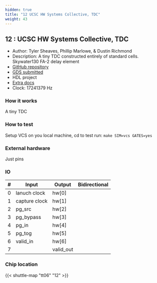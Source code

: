 ```yaml
---
hidden: true
title: "12 UCSC HW Systems Collective, TDC"
weight: 43
---
```


## 12 : UCSC HW Systems Collective, TDC

* Author: Tyler Sheaves, Phillip Marlowe, & Dustin Richmond
* Description: A tiny TDC constructed entirely of standard cells. Skywater130 FA-2 delay element
* [GitHub repository](https://github.com/tsheaves/tt06_hsc_tdc)
* [GDS submitted](https://github.com/tsheaves/tt06_hsc_tdc/actions/runs/8748882952)
* HDL project
* [Extra docs](None)
* Clock: 17241379 Hz

<!---

This file is used to generate your project datasheet. Please fill in the information below and delete any unused
sections.

You can also include images in this folder and reference them in the markdown. Each image must be less than
512 kb in size, and the combined size of all images must be less than 1 MB.
-->


### How it works

A tiny TDC

### How to test

Setup VCS on you local machine, cd to test run:
`make SIM=vcs GATES=yes`

### External hardware

Just pins


### IO

| # | Input          | Output         | Bidirectional   |
| - | -------------- | -------------- | --------------- |
| 0 | lanuch clock | hw[0] |  |
| 1 | capture clock | hw[1] |  |
| 2 | pg_src | hw[2] |  |
| 3 | pg_bypass | hw[3] |  |
| 4 | pg_in | hw[4] |  |
| 5 | pg_tog | hw[5] |  |
| 6 | valid_in | hw[6] |  |
| 7 |  | valid_out |  |

### Chip location

{{< shuttle-map "tt06" "12" >}}
